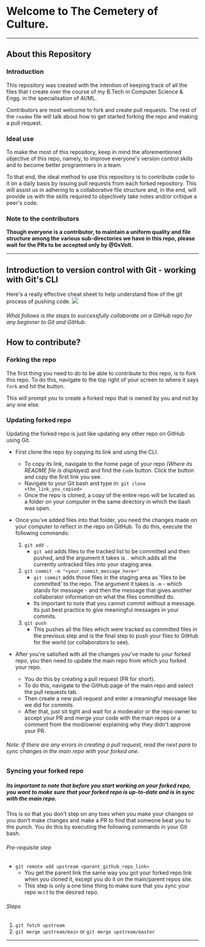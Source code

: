 # Welcome to The Cemetery of Culture.

----------

## About this Repository
### Introduction
This repository was created with the intention of keeping track of all the files that I create over the course of my B.Tech in Computer Science & Engg. in the specialisation of AI/ML. 

Contributors are most welcome to fork and create pull requests. The rest of the `readme` file will talk about how to get started forking the repo and making a pull request. 

### Ideal use
To make the most of this repository, keep in mind the aforementioned objective of this repo, namely, to improve everyone's version control skills and to become better programmers in a team.

To that end, the ideal method to use this repository is to contribute code to it on a daily basis by issuing pull requests from each forked repository. This will assist us in adhering to a collaborative file structure and, in the end, will provide us with the skills required to objectively take notes and/or critique a peer's code.

### Note to the contributors
**Though everyone is a contributor, to maintain a uniform quality and file structure among the various sub-directories we have in this repo, please wait for the PRs to be accepted only by @0xVolt.**

----------

## Introduction to version control with Git - working with Git's CLI
Here's a really effective cheat sheet to help understand flow of the git process of pushing code. ![](/cemetery-of-culture/git-cheat-sheet.png)
###### What follows is the steps to successfully collaborate on a GitHub repo for any beginner to Git and GitHub.

## How to contribute?
### Forking the repo
The first thing you need to do to be able to contribute to this repo, is to fork this repo. To do this, navigate to the top right of your screen to where it says `fork` and hit the button.

This will prompt you to create a forked repo that is owned by you and not by any one else.

### Updating forked repo
Updating the forked repo is just like updating any other repo on GitHub using Git.

- First clone the repo by copying its link and using the CLI.
    - To copy its link, navigate to the home page of your repo *(Where its README file is displayed)* and find the `Code` button. Click the button and copy the first link you see.
    - Navigate to your Git bash and type in:
    `git clone <the_link_you_copied>`
    - Once the repo is cloned, a copy of the entire repo will be located as a folder on your computer in the same directory in which the bash was open.

- Once you've added files into that folder, you need the changes made on your computer to reflect in the repo on GitHub. To do this, execute the following commands:

    1. `git add .`
        - `git add` adds files to the tracked list to be committed and then pushed, and the argument it takes is `.` which adds all the currently untracked files into your staging area.
    2. `git commit -m "<your_commit_message_here>"`
        - `git commit` adds those files in the staging area as 'files to be committed' to the repo. The argument it takes is `-m` - which stands for message - and then the message that gives another collaborator information on what the files committed do.
        - Its important to note that you cannot commit without a message. Its just best practice to give meaningful messages in your commits.
    3. `git push`
        - This pushes all the files which were tracked as committed files in the previous step and is the final step to push your files to GitHub for the world (or collaborators to see).

- After you're satisfied with all the changes you've made to your forked repo, you then need to update the main repo from which you forked your repo.
    - You do this by creating a pull request (PR for short).
    - To do this, navigate to the GitHub page of the main repo and select the pull requests tab.
    - Then create a new pull request and enter a meaningful message like we did for commits.
    - After that, just sit tight and wait for a moderator or the repo owner to accept your PR and merge your code with the main repos or a comment from the mod/owner explaining why they didn't approve your PR.

###### Note: If there are any errors in creating a pull request, read the next para to sync changes in the main repo with your forked one.

### Syncing your forked repo
##### Its important to note that before you start working on your forked repo, you want to make sure that your forked repo is up-to-date and is in sync with the main repo. 
This is so that you don't step on any toes when you make your changes or you don't make changes and make a PR to find that someone beat you to the punch. You do this by executing the following commands in your Git bash.

###### Pre-requisite step
- `git remote add upstream <parent_github_repo_link>`
    - You get the parent link the same way you got your forked repo link when you cloned it, except you do it on the main/parent repos site.
    - This step is only a one time thing to make sure that you sync your repo w.r.t to the desired repo.

###### Steps
1. `git fetch upstream`
2. `git merge upstream/main` or `git merge upstream/master` 

------

